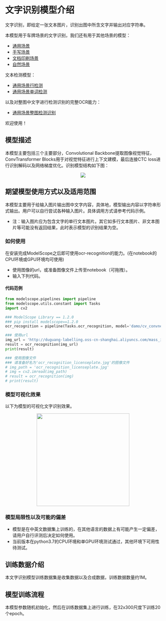 

# 文字识别模型介绍
文字识别，即给定一张文本图片，识别出图中所含文字并输出对应字符串。

本模型用于车牌场景的文字识别，我们还有用于其他场景的模型：
- [通用场景](https://www.modelscope.cn/models/damo/cv_convnextTiny_ocr-recognition-general_damo/summary)
- [手写场景](https://www.modelscope.cn/models/damo/cv_convnextTiny_ocr-recognition-handwritten_damo/summary)
- [文档印刷场景](https://www.modelscope.cn/models/damo/cv_convnextTiny_ocr-recognition-document_damo/summary)
- [自然场景](https://www.modelscope.cn/models/damo/cv_convnextTiny_ocr-recognition-scene_damo/summary)

文本检测模型：
- [通用场景行检测](https://modelscope.cn/models/damo/cv_resnet18_ocr-detection-line-level_damo/summary)
- [通用场景单词检测](https://modelscope.cn/models/damo/cv_resnet18_ocr-detection-word-level_damo/summary)

以及对整图中文字进行检测识别的完整OCR能力：
- [通用场景整图检测识别](https://modelscope.cn/studios/damo/cv_ocr-text-spotting/summary)

欢迎使用！

## 模型描述
本模型主要包括三个主要部分，Convolutional Backbone提取图像视觉特征，ConvTransformer Blocks用于对视觉特征进行上下文建模，最后连接CTC loss进行识别解码以及网络梯度优化。识别模型结构如下图：   
  
<p align="center">
    <img src="./resources/ConvTransformer-Pipeline.jpg"/> 
</p>

## 期望模型使用方式以及适用范围
本模型主要用于给输入图片输出图中文字内容，具体地，模型输出内容以字符串形式输出。用户可以自行尝试各种输入图片。具体调用方式请参考代码示例。
- 注：输入图片应为包含文字的单行文本图片。其它如多行文本图片、非文本图片等可能没有返回结果，此时表示模型的识别结果为空。

### 如何使用
在安装完成ModelScope之后即可使用ocr-recognition的能力。(在notebook的CPU环境或GPU环境均可使用)
- 使用图像的url，或准备图像文件上传至notebook（可拖拽）。
- 输入下列代码。

#### 代码范例
```python
from modelscope.pipelines import pipeline
from modelscope.utils.constant import Tasks
import cv2

### ModelScope Library == 1.2.0 
### pip install modelscope==1.2.0
ocr_recognition = pipeline(Tasks.ocr_recognition, model='damo/cv_convnextTiny_ocr-recognition-licenseplate_damo')

### 使用url
img_url = 'http://duguang-labelling.oss-cn-shanghai.aliyuncs.com/mass_img_licenseplate//ocr_recognition_licenseplate.jpg'
result = ocr_recognition(img_url)
print(result)

### 使用图像文件
### 请准备好名为'ocr_recognition_licenseplate.jpg'的图像文件
# img_path = 'ocr_recognition_licenseplate.jpg'
# img = cv2.imread(img_path)
# result = ocr_recognition(img)
# print(result)
```

### 模型可视化效果
以下为模型的可视化文字识别效果。


<p align="center">
    <img src="./resources/rec_result_visu.jpg" width="300" /> 
</p>


### 模型局限性以及可能的偏差
- 模型是在中英文数据集上训练的，在其他语言的数据上有可能产生一定偏差，请用户自行评测后决定如何使用。
- 当前版本在python3.7的CPU环境和单GPU环境测试通过，其他环境下可用性待测试。

## 训练数据介绍
本文字识别模型训练数据集是收集数据以及合成数据，训练数据数量约1M。

## 模型训练流程
本模型参数随机初始化，然后在训练数据集上进行训练，在32x300尺度下训练20个epoch。